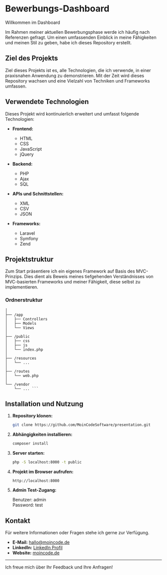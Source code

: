# Bewerbungs-Dashboard

Willkommen im Dashboard

Im Rahmen meiner aktuellen Bewerbungsphase werde ich häufig nach Referenzen gefragt. Um einen umfassenden Einblick in meine Fähigkeiten und meinen Stil zu geben, habe ich dieses Repository erstellt.

## Ziel des Projekts

Ziel dieses Projekts ist es, alle Technologien, die ich verwende, in einer praxisnahen Anwendung zu demonstrieren. Mit der Zeit wird dieses Repository wachsen und eine Vielzahl von Techniken und Frameworks umfassen.

## Verwendete Technologien

Dieses Projekt wird kontinuierlich erweitert und umfasst folgende Technologien:

- **Frontend:**
  - HTML
  - CSS
  - JavaScript
  - jQuery

- **Backend:**
  - PHP
  - Ajax
  - SQL

- **APIs und Schnittstellen:**
  - XML
  - CSV
  - JSON

- **Frameworks:**
  - Laravel
  - Symfony
  - Zend

## Projektstruktur

Zum Start präsentiere ich ein eigenes Framework auf Basis des MVC-Prinzips. Dies dient als Beweis meines tiefgehenden Verständnisses von MVC-basierten Frameworks und meiner Fähigkeit, diese selbst zu implementieren.

### Ordnerstruktur
    
```bash/project-root
│
├── /app
│   ├── Controllers
│   ├── Models
│   └── Views
│
├── /public
│   ├── css
│   ├── js
│   └── index.php
│
├── /resources
│   └── ...
│
├── /routes
│   └── web.php
│
└── /vendor
    └── ... ```
   ```

## Installation und Nutzung

1. **Repository klonen:**
    ```bash
    git clone https://github.com/MoinCodeSoftware/presentation.git
    ```

2. **Abhängigkeiten installieren:**
    ```bash
    composer install
    ```

3. **Server starten:**
    ```bash
    php -S localhost:8000 -t public
    ```

4. **Projekt im Browser aufrufen:**
    ```
    http://localhost:8000
    ```
5. **Admin Test-Zugang:**    

    Benutzer: admin    
    Password: test
 



## Kontakt

Für weitere Informationen oder Fragen stehe ich gerne zur Verfügung.

- **E-Mail:** hallo@moincode.de
- **LinkedIn:** [LinkedIn Profil](https://www.linkedin.com/in/timm-f-kluth-2ab295108/)
- **Website:** [moincode.de](http://www.moincode.de)

---

Ich freue mich über Ihr Feedback und Ihre Anfragen!
